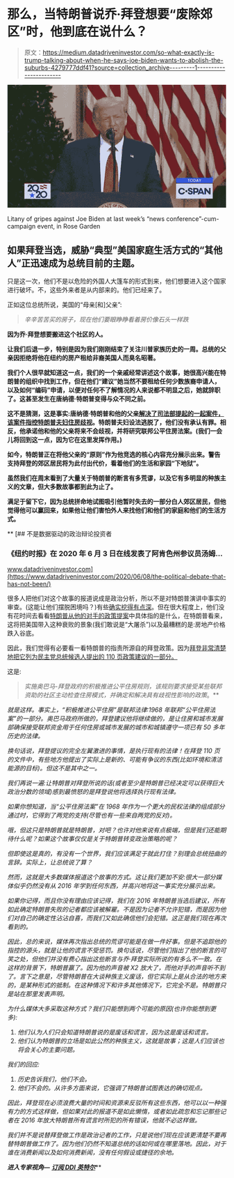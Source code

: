 # 那么，当特朗普说乔·拜登想要“废除郊区”时，他到底在说什么？

> 原文：<https://medium.datadriveninvestor.com/so-what-exactly-is-trump-talking-about-when-he-says-joe-biden-wants-to-abolish-the-suburbs-4279777ddf41?source=collection_archive---------1----------------------->

[![](img/91c718201d7684d5427822268963adaa.png)](https://www.c-span.org/video/?473874-1/president-trump-announces-signing-hong-kong-autonomy-act)

Litany of gripes against Joe Biden at last week’s “news conference”-cum-campaign event, in Rose Garden

## 如果拜登当选，威胁“典型”美国家庭生活方式的“其他人”正迅速成为总统目前的主题。

只是这一次，他们不是以危险的外国人大篷车的形式到来，他们想要进入这个国家进行破坏。不，这些外来者是从内部来的。他们已经来了。

正如这位总统所说，美国的“母亲[和]父亲”:

> *辛辛苦苦买的房子，现在他们要眼睁睁看着房价像石头一样跌*

**因为乔·拜登想要搬进这个社区的人。**

**让我们后退一步，特别是因为我们刚刚结束了关注川普家族历史的一周。总统的父亲因拒绝将他在纽约的房产租给非裔美国人而臭名昭著。**

**我们个人很早就知道这一点，我们的一个亲戚经常讲述这个故事，她很高兴能在特朗普的组织中找到工作，但在他们“建议”她当然不要租给任何少数族裔申请人，以及如何“编码”申请，以便对任何不了解情况的人来说都不明显之后，她就辞职了。这甚至发生在唐纳德·特朗普变得与众不同之前。**

**这不是猜测，这是事实:唐纳德·特朗普和他的父亲[解决了司法部提起的一起案件，该案件指控特朗普夫妇住房歧视](https://www.npr.org/2016/09/29/495955920/donald-trump-plagued-by-decades-old-housing-discrimination-case)。特朗普夫妇设法逃脱了，他们没有承认有罪。相反，他承诺他和他的父亲将来不会歧视，并将研究联邦公平住房法案。(我们一会儿将回到这一点，因为它在这里发挥作用。)**

**如今，特朗普正在将他父亲的“原则”作为他竞选的核心内容充分展示出来。警告支持拜登的郊区居民将为此付出代价，看着他们的生活和家园“下地狱”。**

**虽然我们在周末看到了大量关于特朗普的断言有多荒谬，以及它有多明显的种族主义的文章，但大多数故事都到此为止了。**

**满足于留下它，因为总统拼命地试图吸引他暂时失去的一部分白人郊区居民，但他觉得他可以赢回来，如果他让他们害怕外人来找他们和他们的家庭和他们的生活方式。**

**[](https://www.datadriveninvestor.com/2020/06/08/the-political-debate-that-has-not-been/) [## 不是数据驱动的政治辩论投资者

### 《纽约时报》在 2020 年 6 月 3 日在线发表了阿肯色州参议员汤姆…

www.datadriveninvestor.com](https://www.datadriveninvestor.com/2020/06/08/the-political-debate-that-has-not-been/) 

很多人把他们对这个故事的报道说成是政治分析，所以不是对特朗普演讲中事实的审查。(这能让他们摆脱困境吗？)有些[确实挖得有点深](https://www.cnn.com/2020/07/16/politics/donald-trump-white-suburbs/index.html)。但在很大程度上，他们没有花时间去看看[特朗普从他的对手的政策提案](https://www.nbcnews.com/politics/donald-trump/five-decades-later-trump-still-pushing-segregationist-policies-n1233983)中具体指的是什么，在特朗普看来，这将把美国带入这种衰败的景象(我们敢说是“大屠杀”)以及最糟糕的是:房地产价格跌入谷底。

因此，我们觉得有必要看一看特朗普的指责所源自的拜登政策。因为[拜登非常清楚地把它列为民主党总统候选人提出的 110 页政策建议的一部分。](https://joebiden.com/wp-content/uploads/2020/07/UNITY-TASK-FORCE-RECOMMENDATIONS.pdf)

这是:

> *实施奥巴马-拜登政府的积极推进公平住房规则，该规则要求接受某些联邦资助的社区主动检查住房模式，并确定和解决具有歧视性影响的政策*。**

*就是这样。事实上，“积极推进公平住房”是联邦法律:1968 年联邦“公平住房法案”的一部分。奥巴马政府所做的，拜登建议他将继续做的，是让住房和城市发展部确保接受联邦资金用于任何住房或城市发展的城市和城镇遵守一项已有 50 多年历史的法律。*

*换句话说，拜登提议的完全左翼激进的事情，是执行现有的法律！在拜登 110 页的文件中，有些地方他提出了实际上是新的、可能有争议的东西(比如环境和清洁能源的目标)。但这不是其中之一。*

*我们再说一遍:让特朗普对拜登所说的话(或者至少是特朗普已经决定可以获得巨大政治分数的领域)感到最愤怒的是拜登说他将选择执行现有法律。*

*如果你想知道，当“公平住房法案”在 1968 年作为一个更大的民权法律的组成部分通过时，它得到了两党的支持(尽管也有一些来自两党的反对)。*

*哦，但这只是特朗普就是特朗普，对吧？也许对他来说有点极端，但是我们还能期待什么呢？如果这个故事仅仅是关于特朗普转变政治策略的呢？*

*但即使这是真的，有没有一个世界，我们应该满足于就此打住？别理会总统扭曲的言辞。实际上，让总统说了算？*

*然而，这就是大多数媒体报道这个故事的方式。这让我们更加不安:很大一部分媒体似乎仍然没有从 2016 年学到任何东西，并高兴地将这一事实充分展示出来。*

*如果你记得，而且你没有理由应该记得，我们在 2016 年特朗普当选后建议，所有如此确定特朗普失败的记者都应该被解雇。不是因为记者不允许犯错，而是因为他们对自己的确定性沾沾自喜，而我们又如此确信他们会犯错。这正是我们现在再次看到的。*

*因此，总的来说，媒体再次指出总统的荒谬可能是在做一件好事。但是不追踪他的指控的源头，就是让他的谎言不受惩罚。换句话说，尽管他们指出了他的断言的可笑之处，但他们并没有费心指出这些断言与乔·拜登实际所说的有多么不一致。在这样的背景下，特朗普赢了。因为他的声音被 X2 放大了，而他对手的声音听不到了。言下之意是，尽管特朗普在大谈种族主义废话，但它实际上是从合法的地方来的，是某种形式的抵制。在这种情况下和许多其他情况下，它完全不是。特朗普只是站在那里发表声明。*

*为什么媒体大多采取这种方式？我们只能想到两个可能的原因(也许你能想到更多):*

1.  *他们认为人们只会知道特朗普说的是废话和谎言，因为这是废话和谎言。*
2.  *他们认为特朗普的立场是如此公然的种族主义，这就是故事；这是人们应该也将会关心的主要问题。*

*我们的回应:*

1.  *历史告诉我们，他们不会。*
2.  *他们不会的。从许多方面来说，它强调了特朗普试图表达的确切观点。*

*因此，拜登现在必须浪费大量的时间和资源来反驳所有这些东西，他可以以一种强有力的方式这样做，但如果对此的报道不是如此懒惰，或者如此疏忽和忘记那些记者在 2016 年放大特朗普所有谎言时所犯的所有错误，他就不必这样做。*

*我们并不是说替拜登做工作是政治记者的工作，只是说他们现在应该更清楚不要再替特朗普做工作了。因为他们仍然不知道总统的话如何或在哪里落地。因此，对于谁在消费新闻以及如何消费新闻，没有任何假设或捷径的余地。*

***进入专家视角—** [**订阅 DDI 英特尔**](https://datadriveninvestor.com/ddi-intel)***
